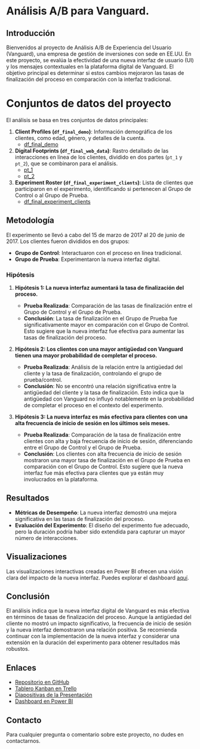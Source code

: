 # Análisis A/B para Vanguard.

## Introducción

Bienvenidos al proyecto de Análisis A/B de Experiencia del Usuario (Vanguard), una empresa de gestión de inversiones con sede en EE.UU. En este proyecto, se evalúa la efectividad de una nueva interfaz de usuario (UI) y los mensajes contextuales en la plataforma digital de Vanguard. El objetivo principal es determinar si estos cambios mejoraron las tasas de finalización del proceso en comparación con la interfaz tradicional.

# Conjuntos de datos del proyecto

El análisis se basa en tres conjuntos de datos principales:

1. **Client Profiles (`df_final_demo`)**: Información demográfica de los clientes, como edad, género, y detalles de la cuenta.
   - [df_final_demo](https://github.com/data-bootcamp-v4/lessons/blob/main/5_6_eda_inf_stats_tableau/project/files_for_project/df_final_demo.txt)
2. **Digital Footprints (`df_final_web_data`)**: Rastro detallado de las interacciones en línea de los clientes, dividido en dos partes (`pt_1` y `pt_2`), que se combinaron para el análisis.
   - [pt_1](https://github.com/data-bootcamp-v4/lessons/blob/main/5_6_eda_inf_stats_tableau/project/files_for_project/df_final_web_data_pt_1.txt)
   - [pt_2](https://github.com/data-bootcamp-v4/lessons/blob/main/5_6_eda_inf_stats_tableau/project/files_for_project/df_final_web_data_pt_2.txt)
3. **Experiment Roster (`df_final_experiment_clients`)**: Lista de clientes que participaron en el experimento, identificando si pertenecen al Grupo de Control o al Grupo de Prueba.
   - [df_final_experiment_clients](https://github.com/data-bootcamp-v4/lessons/blob/main/5_6_eda_inf_stats_tableau/project/files_for_project/df_final_experiment_clients.txt)

## Metodología

El experimento se llevó a cabo del 15 de marzo de 2017 al 20 de junio de 2017. Los clientes fueron divididos en dos grupos:

- **Grupo de Control**: Interactuaron con el proceso en línea tradicional.
- **Grupo de Prueba**: Experimentaron la nueva interfaz digital.

### Hipótesis

1. **Hipótesis 1: La nueva interfaz aumentará la tasa de finalización del proceso.**
   - **Prueba Realizada**: Comparación de las tasas de finalización entre el Grupo de Control y el Grupo de Prueba.
   - **Conclusión**: La tasa de finalización en el Grupo de Prueba fue significativamente mayor en comparación con el Grupo de Control. Esto sugiere que la nueva interfaz fue efectiva para aumentar las tasas de finalización del proceso.

2. **Hipótesis 2: Los clientes con una mayor antigüedad con Vanguard tienen una mayor probabilidad de completar el proceso.**
   - **Prueba Realizada**: Análisis de la relación entre la antigüedad del cliente y la tasa de finalización, controlando el grupo de prueba/control.
   - **Conclusión**: No se encontró una relación significativa entre la antigüedad del cliente y la tasa de finalización. Esto indica que la antigüedad con Vanguard no influyó notablemente en la probabilidad de completar el proceso en el contexto del experimento.

3. **Hipótesis 3: La nueva interfaz es más efectiva para clientes con una alta frecuencia de inicio de sesión en los últimos seis meses.**
   - **Prueba Realizada**: Comparación de la tasa de finalización entre clientes con alta y baja frecuencia de inicio de sesión, diferenciando entre el Grupo de Control y el Grupo de Prueba.
   - **Conclusión**: Los clientes con alta frecuencia de inicio de sesión mostraron una mayor tasa de finalización en el Grupo de Prueba en comparación con el Grupo de Control. Esto sugiere que la nueva interfaz fue más efectiva para clientes que ya están muy involucrados en la plataforma.

## Resultados

- **Métricas de Desempeño**: La nueva interfaz demostró una mejora significativa en las tasas de finalización del proceso.
- **Evaluación del Experimento**: El diseño del experimento fue adecuado, pero la duración podría haber sido extendida para capturar un mayor número de interacciones.

## Visualizaciones

Las visualizaciones interactivas creadas en Power BI ofrecen una visión clara del impacto de la nueva interfaz. Puedes explorar el dashboard [aquí](URL_DEL_DASHBOARD_POWER_BI).

## Conclusión

El análisis indica que la nueva interfaz digital de Vanguard es más efectiva en términos de tasas de finalización del proceso. Aunque la antigüedad del cliente no mostró un impacto significativo, la frecuencia de inicio de sesión y la nueva interfaz demostraron una relación positiva. Se recomienda continuar con la implementación de la nueva interfaz y considerar una extensión en la duración del experimento para obtener resultados más robustos.

## Enlaces

- [Repositorio en GitHub](https://github.com/Rafa-Gamero/vanguard-ab-test)
- [Tablero Kanban en Trello](https://trello.com/b/DZwyxiRR/proyecto-2)
- [Diapositivas de la Presentación](https://docs.google.com/presentation/d/14_VSmUI-jnBwQWAVEkyppwFnhZsuXOs0I3DVEJgN3Fs/edit#slide=id.g307e4d75c01_0_28)
- [Dashboard en Power BI](URL_DEL_DASHBOARD_POWER_BI)

## Contacto

Para cualquier pregunta o comentario sobre este proyecto, no dudes en contactarnos.
